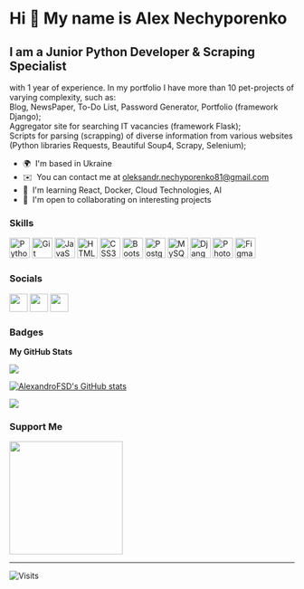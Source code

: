 Hi 👋 My name is Alex Nechyporenko
==================================

I am a Junior Python Developer & Scraping Specialist
--------------------------------------


with 1 year of experience. In my portfolio I have more than 10 pet-projects of varying complexity, such as: <br/>
Blog, NewsPaper, To-Do List, Password Generator, Portfolio (framework Django); <br/>
Aggregator site for searching IT vacancies (framework Flask);<br/>
Scripts for parsing (scrapping) of diverse information from various
websites (Python libraries Requests, Beautiful Soup4, Scrapy,
Selenium); <br/>


*   🌍  I'm based in Ukraine
*   ✉️  You can contact me at [oleksandr.nechyporenko81@gmail.com](mailto:oleksandr.nechyporenko81@gmail.com)
*   🧠  I'm learning React, Docker, Cloud Technologies, AI
*   🤝  I'm open to collaborating on interesting projects
  
### Skills 

<p align="left">
<a href="https://www.python.org/" target="_blank" rel="noreferrer"><img src="https://raw.githubusercontent.com/danielcranney/readme-generator/main/public/icons/skills/python-colored.svg" width="36" height="36" alt="Python" /></a>
<a href="https://git-scm.com/" target="_blank" rel="noreferrer"><img src="https://raw.githubusercontent.com/danielcranney/readme-generator/main/public/icons/skills/git-colored.svg" width="36" height="36" alt="Git" /></a>
<a href="https://developer.mozilla.org/en-US/docs/Web/JavaScript" target="_blank" rel="noreferrer"><img src="https://raw.githubusercontent.com/danielcranney/readme-generator/main/public/icons/skills/javascript-colored.svg" width="36" height="36" alt="JavaScript" /></a>
<a href="https://developer.mozilla.org/en-US/docs/Glossary/HTML5" target="_blank" rel="noreferrer"><img src="https://raw.githubusercontent.com/danielcranney/readme-generator/main/public/icons/skills/html5-colored.svg" width="36" height="36" alt="HTML5" /></a>
<a href="https://www.w3.org/TR/CSS/#css" target="_blank" rel="noreferrer"><img src="https://raw.githubusercontent.com/danielcranney/readme-generator/main/public/icons/skills/css3-colored.svg" width="36" height="36" alt="CSS3" /></a>
<a href="https://getbootstrap.com/" target="_blank" rel="noreferrer"><img src="https://raw.githubusercontent.com/danielcranney/readme-generator/main/public/icons/skills/bootstrap-colored.svg" width="36" height="36" alt="Bootstrap" /></a>
<a href="https://www.postgresql.org/" target="_blank" rel="noreferrer"><img src="https://raw.githubusercontent.com/danielcranney/readme-generator/main/public/icons/skills/postgresql-colored.svg" width="36" height="36" alt="PostgreSQL" /></a>
<a href="https://www.mysql.com/" target="_blank" rel="noreferrer"><img src="https://raw.githubusercontent.com/danielcranney/readme-generator/main/public/icons/skills/mysql-colored.svg" width="36" height="36" alt="MySQL" /></a>
<a href="https://www.djangoproject.com/" target="_blank" rel="noreferrer"><img src="https://raw.githubusercontent.com/danielcranney/readme-generator/main/public/icons/skills/django-colored.svg" width="36" height="36" alt="Django" /></a>
<a href="https://www.adobe.com/uk/products/photoshop.html" target="_blank" rel="noreferrer"><img src="https://raw.githubusercontent.com/danielcranney/readme-generator/main/public/icons/skills/photoshop-colored.svg" width="36" height="36" alt="Photoshop" /></a>
<a href="https://www.figma.com/" target="_blank" rel="noreferrer"><img src="https://raw.githubusercontent.com/danielcranney/readme-generator/main/public/icons/skills/figma-colored.svg" width="36" height="36" alt="Figma" /></a>
</p>

### Socials

<p align="left">  
<a href="https://www.behance.com/nechalexdesigned" target="_blank" rel="noreferrer"><img src="https://raw.githubusercontent.com/danielcranney/readme-generator/main/public/icons/socials/behance.svg" width="32" height="32" /></a>
<a href="https://www.github.com/AlexandroFSD" target="_blank" rel="noreferrer"><img src="https://raw.githubusercontent.com/danielcranney/readme-generator/main/public/icons/socials/github.svg" width="32" height="32" /></a>                         
<a href="https://www.linkedin.com/in/nechyporenko-alex/" target="_blank" rel="noreferrer"><img src="https://raw.githubusercontent.com/danielcranney/readme-generator/main/public/icons/socials/linkedin.svg" width="32" height="32" /></a></p>

### Badges

<b>My GitHub Stats</b>

<a href="https://www.github.com/AlexandroFSD" target="_blank" rel="noreferrer"><img
                  src="https://img.shields.io/github/followers/AlexandroFSD?logo=github&style=for-the-badge&color=0891b2&labelColor=27272a" /></a>

<a href="http://www.github.com/AlexandroFSD"><img src="https://github-readme-stats.vercel.app/api?username=AlexandroFSD&show_icons=true&hide=&count_private=true&title_color=0891b2&text_color=ffffff&icon_color=0891b2&bg_color=27272a&hide_border=true&show_icons=true" alt="AlexandroFSD's GitHub stats" /></a>

<a href="http://www.github.com/AlexandroFSD"><img src="https://github-readme-streak-stats.herokuapp.com/?user=AlexandroFSD&stroke=ffffff&background=27272a&ring=0891b2&fire=0891b2&currStreakNum=ffffff&currStreakLabel=0891b2&sideNums=ffffff&sideLabels=ffffff&dates=ffffff&hide_border=true" /></a>




### Support Me

<p align="left">  
<a href="https://buymeacoffee.com/webproalex"><img src="https://cdn.buymeacoffee.com/buttons/v2/default-yellow.png" width="200" /></a></p>              
                   
***

                  
![Visits](https://img.shields.io/badge/Visitors_counter-219-informational?style=plastic&color=088484)
